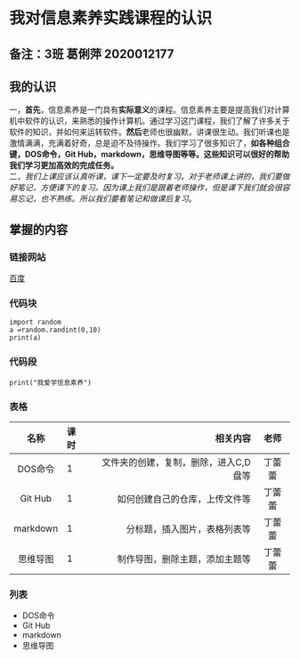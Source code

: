 # 我对信息素养实践课程的认识

## 备注：3班  葛俐萍  2020012177

## 我的认识

一，**首先**，信息素养是一门具有**实际意义**的课程。信息素养主要是提高我们对计算机中软件的认识，来熟悉的操作计算机。通过学习这门课程，我们了解了许多关于软件的知识，并如何来运转软件。**然后**老师也很幽默，讲课很生动。我们听课也是激情满满，充满着好奇，总是迫不及待操作。我们学习了很多知识了，**如各种组合键，DOS命令，Git Hub，markdown，思维导图等等。这些知识可以很好的帮助我们学习更加高效的完成任务。**  
二，*我们上课应该认真听课，课下一定要及时复习。对于老师课上讲的，我们要做好笔记，方便课下的复习。因为课上我们是跟着老师操作，但是课下我们就会很容易忘记，也不熟练。所以我们要看笔记和做课后复习*。  

## 掌握的内容

### 链接网站

[百度](https://www.baidu.com/)  

### 代码块

```
import random
a =random.randint(0,10)
print(a)  
```

### 代码段

`print("我爱学信息素养")`  

### 表格

|   名称   | 课时 |                              相关内容 |  老师  |
| :------: | :--- | ------------------------------------: | :----: |
| DOS命令  | 1    | 文件夹的创建，复制，删除，进入C,D盘等 | 丁蕾蕾 |
| Git Hub  | 1    |        如何创建自己的仓库，上传文件等 | 丁蕾蕾 |
| markdown | 1    |          分标题，插入图片，表格列表等 | 丁蕾蕾 |
| 思维导图 | 1    |        制作导图，删除主题，添加主题等 | 丁蕾蕾 |

### 列表

- DOS命令
- Git Hub
- markdown
- 思维导图

